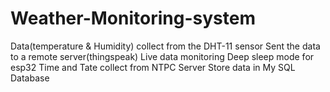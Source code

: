 # Weather-Monitoring-system
Data(temperature &amp; Humidity) collect from the DHT-11 sensor Sent the data to a remote server(thingspeak) Live data monitoring Deep sleep mode for esp32 Time and Tate collect from NTPC Server Store data in My SQL Database
